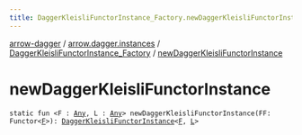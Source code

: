 ```yaml
---
title: DaggerKleisliFunctorInstance_Factory.newDaggerKleisliFunctorInstance - arrow-dagger
---
```


[arrow-dagger](../../index.html) / [arrow.dagger.instances](../index.html) / [DaggerKleisliFunctorInstance_Factory](index.html) / [newDaggerKleisliFunctorInstance](./new-dagger-kleisli-functor-instance.html)

# newDaggerKleisliFunctorInstance

`static fun <F : `[`Any`](https://kotlinlang.org/api/latest/jvm/stdlib/kotlin/-any/index.html)`, L : `[`Any`](https://kotlinlang.org/api/latest/jvm/stdlib/kotlin/-any/index.html)`> newDaggerKleisliFunctorInstance(FF: Functor<`[`F`](new-dagger-kleisli-functor-instance.html#F)`>): `[`DaggerKleisliFunctorInstance`](../-dagger-kleisli-functor-instance/index.html)`<`[`F`](new-dagger-kleisli-functor-instance.html#F)`, `[`L`](new-dagger-kleisli-functor-instance.html#L)`>`